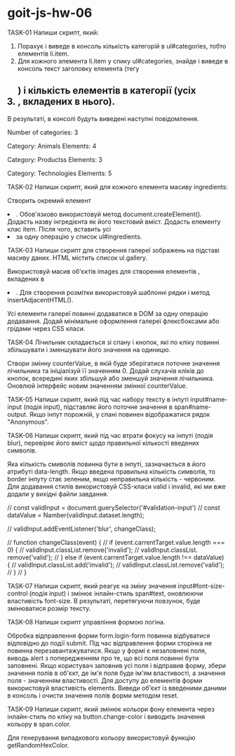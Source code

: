 # goit-js-hw-06
 TASK-01
 Напиши скрипт, який:
 1. Порахує і виведе в консоль кількість категорій  в ul#categories, тобто елементів li.item.
 2. Для кожного элемента li.item у спику ul#categories,  знайде і виведе в консоль текст заголовку елемента (тегу <h2>) і кількість елементів в категорії (усіх <li>,  вкладених в нього).


В результаті, в консолі будуть виведені наступні повідомлення.

Number of categories: 3

Category: Animals
Elements: 4

Category: Productss
Elements: 3

Category: Technologies
Elements: 5



TASK-02
Напиши скрипт, який для кожного елемента масиву ingredients:

Створить окремий елемент <li>. Обов'язково використовуй метод document.createElement().
Додасть назву інгредієнта як його текстовий вміст.
Додасть елементу клас item.
Після чого, вставить усі <li> за одну операцію у список ul#ingredients.





TASK-03
Напиши скрипт для створення галереї зображень на підставі масиву даних. HTML містить список ul.gallery.


Використовуй масив об'єктів images для створення елементів <img>, вкладених в <li>. Для створення розмітки використовуй шаблонні рядки і метод insertAdjacentHTML().

Усі елементи галереї повинні додаватися в DOM за одну операцію додавання.
Додай мінімальне оформлення галереї флексбоксами або грідами через CSS класи.




TASK-04
Лічильник складається зі спану і кнопок, які по кліку повинні збільшувати і зменшувати його значення на одиницю.

Створи змінну counterValue, в якій буде зберігатися поточне значення лічильника та ініціалізуй її значенням 0.
Додай слухачів кліків до кнопок, всередині яких збільшуй або зменшуй значення лічильника.
Оновлюй інтерфейс новим значенням змінної counterValue.




TASK-05
Напиши скрипт, який під час набору тексту в інпуті input#name-input (подія input), підставляє його поточне значення в span#name-output. Якщо інпут порожній, у спані повинен відображатися рядок "Anonymous".




TASK-06
Напиши скрипт, який під час втрати фокусу на інпуті (подія blur), перевіряє його вміст щодо правильної кількості введених символів.

Яка кількість смиволів повинна бути в інпуті, зазначається в його атрибуті data-length.
Якщо введена правильна кількість символів, то border інпуту стає зеленим, якщо неправильна кількість - червоним.
Для додавання стилів використовуй CSS-класи valid і invalid, які ми вже додали у вихідні файли завдання.

// const validInput = document.guerySelector('#validation-input')
// const dataValue = Namber(validInput.dataset.length);

// validInput.addEventListener('blur', changeClass);

// function changeClass(event) {
// 	if (event.carrentTarget.value.length === 0) {
// 		validInput.classList.remove('invalid');
// 		validInput.classList. remove('valid');
// 	} else if (event.carrentTarget.value.length !== dataValue) {
// 		validInput.classList.add('invalid');
// 		validInput.classList.remove('valid');
// 	}
// }


TASK-07
Напиши скрипт, який реагує на зміну значення input#font-size-control (подія input) і змінює інлайн-стиль span#text, оновлюючи властивість font-size. В результаті, перетягуючи повзунок, буде змінюватися розмір тексту.




TASK-08
Напиши скрипт управління формою логіна.

Обробка відправлення форми form.login-form повинна відбуватися відповідно до події submit.
Під час відправлення форми сторінка не повинна перезавантажуватися.
Якщо у формі є незаповнені поля, виводь alert з попередженням про те, що всі поля повинні бути заповнені.
Якщо користувач заповнив усі поля і відправив форму, збери значення полів в об'єкт, де ім'я поля буде ім'ям властивості, а значення поля - значенням властивості. Для доступу до елементів форми використовуй властивість elements.
Виведи об'єкт із введеними даними в консоль і очисти значення полів форми методом reset.




TASK-09
Напиши скрипт, який змінює кольори фону елемента <body> через інлайн-стиль по кліку на button.change-color і виводить значення кольору в span.color.

Для генерування випадкового кольору використовуй функцію getRandomHexColor.